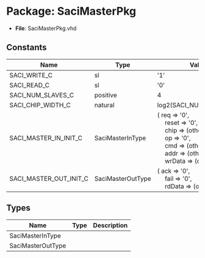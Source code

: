 # Package: SaciMasterPkg

- **File**: SaciMasterPkg.vhd
## Constants

| Name                   | Type              | Value                                                                                                                                                                                                                                                                                                                                                                                                                         | Description |
| ---------------------- | ----------------- | ----------------------------------------------------------------------------------------------------------------------------------------------------------------------------------------------------------------------------------------------------------------------------------------------------------------------------------------------------------------------------------------------------------------------------- | ----------- |
| SACI_WRITE_C           | sl                |  '1'                                                                                                                                                                                                                                                                                                                                                                                                                          |             |
| SACI_READ_C            | sl                |  '0'                                                                                                                                                                                                                                                                                                                                                                                                                          |             |
| SACI_NUM_SLAVES_C      | positive          |  4                                                                                                                                                                                                                                                                                                                                                                                                                            |             |
| SACI_CHIP_WIDTH_C      | natural           |  log2(SACI_NUM_SLAVES_C)                                                                                                                                                                                                                                                                                                                                                                                                      |             |
| SACI_MASTER_IN_INIT_C  | SaciMasterInType  |  (       req    => '0',<br><span style="padding-left:20px">       reset  => '0',<br><span style="padding-left:20px">       chip   => (others => '0'),<br><span style="padding-left:20px">       op     => '0',<br><span style="padding-left:20px">       cmd    => (others => '0'),<br><span style="padding-left:20px">       addr   => (others => '0'),<br><span style="padding-left:20px">       wrData => (others => '0')) |             |
| SACI_MASTER_OUT_INIT_C | SaciMasterOutType |  (       ack    => '0',<br><span style="padding-left:20px">       fail   => '0',<br><span style="padding-left:20px">       rdData => (others => '0'))                                                                                                                                                                                                                                                                         |             |
## Types

| Name              | Type | Description |
| ----------------- | ---- | ----------- |
| SaciMasterInType  |      |             |
| SaciMasterOutType |      |             |
